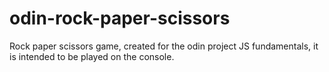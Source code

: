 # odin-rock-paper-scissors
Rock paper scissors game, created for the odin project JS fundamentals,
it is intended to be played on the console.

